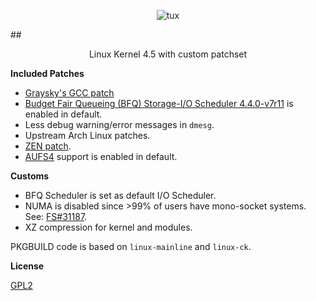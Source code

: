 
<p align="center">
  <img src="http://i.imgur.com/BbD1jGBl.jpg" alt="tux"/>
</p>

##<p align="center">Linux Kernel 4.5 with custom patchset<br/></p>

**Included Patches**

 - [Graysky's GCC patch](https://github.com/graysky2/kernel_gcc_patch)
 - [Budget Fair Queueing (BFQ) Storage-I/O Scheduler 4.4.0-v7r11](http://algo.ing.unimo.it/people/paolo/disk_sched/sources.php) is enabled in default.
 - Less debug warning/error messages in `dmesg`.
 - Upstream Arch Linux patches.
 - [ZEN patch](https://github.com/zen-kernel/zen-kernel).
 - [AUFS4](http://aufs.sourceforge.net/) support is enabled in default.
 
**Customs**

 - BFQ Scheduler is set as default I/O Scheduler.
 - NUMA is disabled since >99% of users have mono-socket systems. See: [FS#31187](https://bugs.archlinux.org/task/31187).
 - XZ compression for kernel and modules.

PKGBUILD code is based on `linux-mainline` and `linux-ck`.

**License**

[GPL2](https://www.gnu.org/licenses/gpl-2.0.txt)
